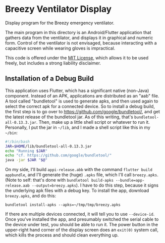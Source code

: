 # Breezy Ventilator Display
Display program for the Breezy emergency ventilator.

The main program in this directory is an Android/Flutter application that
gathers data from the ventilator, and displays it in graphical and numeric
form.  Control of the ventilator is not envisaged, because interacting with
a capacitive screen while wearing gloves is impractical.

This code is offered under the [MIT License](LICENSE), which allows it to
be used freely, but includes a strong liability disclaimer.

## Installation of a Debug Build

This application uses Flutter, which has a significant native (non-Java)
component.  Instead of an APK, applications are distributed as an "aab" file.
A tool called "bundletool" is used to generate apks, and then used again
to select the correct apk for a connected device.  So to install a debug
build, the first step is to go over to https://github.com/google/bundletool/,
and get the latest release of the bundletool jar.  As of this writing, that's
`bundletool-all-0.13.3.jar`.  Then, make up a little shell script or whatever to run
it.  Personally, I put the jar in `~/lib`, and I made a shell script like this in my
`~/bin`:
```bash
#!/bin/bash
JAR=$HOME/lib/bundletool-all-0.13.3.jar
echo "Running $JAR"
echo "cf. https://github.com/google/bundletool/"
java -jar $JAR "$@"
```
On my side, I'll build `appi-release.abb` with the command `flutter build appbundle`, and I'll
generate the (huge) `.apks` file, which I'll call `breezy.apks`.  (Note to self:  that's done with
`bundletool build-apks --bundle=app-release.aab --output=breezy.apks`).  I have to do this step, because
it signs the underlying apk files with a debug key.  To install the app, download `breezy.apks`,
and do this:
```ignorelang
bundletool install-apks --apks=~/tmp/tmp/breezy.apks
```
If there are  multiple devices connected, it will tell you to use `--device-id`.  Once you've
installed the app, and presumably switched the serial cable to the device under test, you
should be able to run it.  The power button in the upper-right hand corner of the display
screen does an `exit(0)` system call, which kills the process and should clean everything up.
